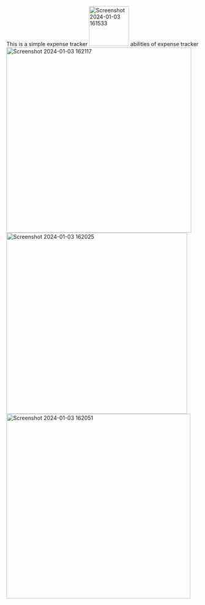 This is a simple expense tracker
<img width="104" alt="Screenshot 2024-01-03 161533" src="https://github.com/Shldap/expense_tracker/assets/142171908/d8b90b77-73e5-4d76-848d-94e9f36503fb">
abilities of expense tracker
<img width="483" alt="Screenshot 2024-01-03 162117" src="https://github.com/Shldap/expense_tracker/assets/142171908/4ce5d291-597a-4a73-9591-bec69ff75793">
<img width="472" alt="Screenshot 2024-01-03 162025" src="https://github.com/Shldap/expense_tracker/assets/142171908/61421807-a7f0-4318-bbfe-f20fb1f66fdf">
<img width="481" alt="Screenshot 2024-01-03 162051" src="https://github.com/Shldap/expense_tracker/assets/142171908/dc437a85-ca18-458d-946c-eae77eebb0c3">
